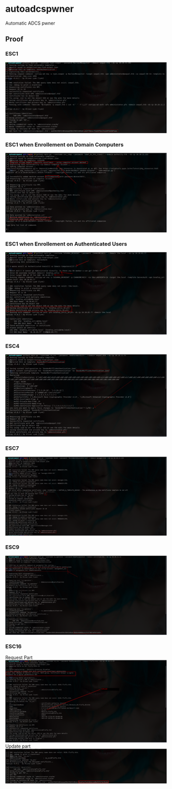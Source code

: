 # autoadcspwner
Automatic ADCS pwner

## Proof  
### ESC1  
![ESC1](.images/ESC1.png)

### ESC1 when Enrollement on Domain Computers
![ESC1](.images/ESC1-compter.png)

### ESC1 when Enrollement on Authenticated Users
![ESC1](.images/ESC1-authuser.png)

### ESC4  
![ESC4](.images/ESC4.png)

### ESC7  
![ESC7](.images/ESC7.png)

### ESC9
![ESC9](.images/ESC9.png)


### ESC16
Request Part
![ESC16-1](.images/esc16-1.png)
Update part
![ESC16-2](.images/esc16-2.png)
